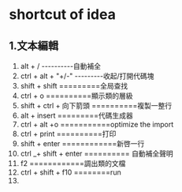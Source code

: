 # shortcut of idea

## 1.文本編輯

1. alt + / ----------自動補全
2. ctrl + alt + "+/-" ---------收起/打開代碼塊
3. shift + shift =========全局查找
4. ctrl + o ==========顯示類的層級
5. shift + ctrl + 向下箭頭 ==========複製一整行
6. alt + insert =========代碼生成器
7. ctrl + alt +o ===========optimize the import
8. ctrl + print ==========打印
9. shift + enter ============新啓一行
10. ctrl _+ shift + enter ========== 自動補全聲明
11. f2 ============調出類的文檔
12. ctrl  + shift + f10 ========run
13. 